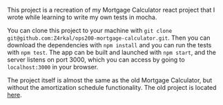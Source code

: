 This project is a recreation of my Mortgage Calculator react project that I wrote while learning to write my own tests in mocha.

You can clone this project to your machine with `git clone git@github.com:Z4rkal/ops200-mortgage-calculator.git`.
Then you can download the dependencies with `npm install` and you can run the tests with `npm test`.
The app can be built and launched with `npm start`, and the server listens on port 3000, which you can access by going to `localhost:3000` in your browser.

The project itself is almost the same as the old Mortgage Calculator, but without the amortization schedule functionality. The old project is located [here](https://github.com/Z4rkal/React-Mortgage-Calculator).